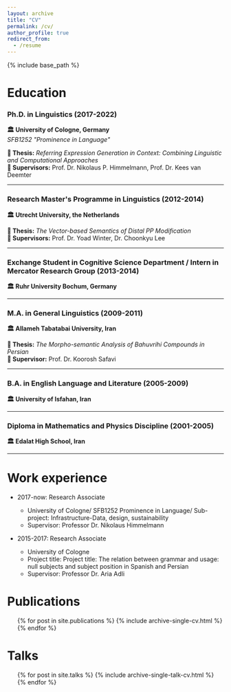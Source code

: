 ```yaml
---
layout: archive
title: "CV"
permalink: /cv/
author_profile: true
redirect_from:
  - /resume
---
```


{% include base_path %}

Education
======
<div class="education-section">

### **Ph.D. in Linguistics** (2017-2022)
**🏛️ University of Cologne, Germany**  
*SFB1252 "Prominence in Language"*

**📄 Thesis:** *Referring Expression Generation in Context: Combining Linguistic and Computational Approaches*  
**👥 Supervisors:** Prof. Dr. Nikolaus P. Himmelmann, Prof. Dr. Kees van Deemter

---

### **Research Master's Programme in Linguistics** (2012-2014)
**🏛️ Utrecht University, the Netherlands**

**📄 Thesis:** *The Vector-based Semantics of Distal PP Modification*  
**👥 Supervisors:** Prof. Dr. Yoad Winter, Dr. Choonkyu Lee

---

### **Exchange Student in Cognitive Science Department / Intern in Mercator Research Group** (2013-2014)
**🏛️ Ruhr University Bochum, Germany**

---

### **M.A. in General Linguistics** (2009-2011)
**🏛️ Allameh Tabatabai University, Iran**

**📄 Thesis:** *The Morpho-semantic Analysis of Bahuvrihi Compounds in Persian*  
**👥 Supervisor:** Prof. Dr. Koorosh Safavi

---

### **B.A. in English Language and Literature** (2005-2009)
**🏛️ University of Isfahan, Iran**

---

### **Diploma in Mathematics and Physics Discipline** (2001-2005)
**🏛️ Edalat High School, Iran**

</div>

---

Work experience
======
* 2017-now: Research Associate  
  * University of Cologne/ SFB1252 Prominence in Language/ Sub-project: Infrastructure-Data, design, sustainability
  * Supervisor: Professor Dr. Nikolaus Himmelmann

* 2015-2017: Research Associate
  * University of Cologne
  * Project title: Project title: The relation between grammar and usage: null subjects and subject position in Spanish and Persian
  * Supervisor: Professor Dr. Aria Adli
  

Publications
======
  <ul>{% for post in site.publications %}
    {% include archive-single-cv.html %}
  {% endfor %}</ul>
  
Talks
======
  <ul>{% for post in site.talks %}
    {% include archive-single-talk-cv.html %}
  {% endfor %}</ul>